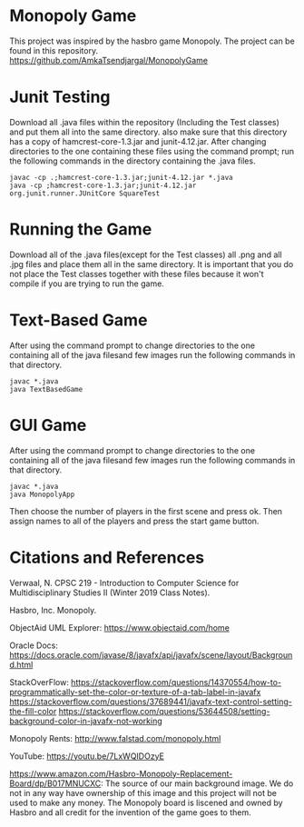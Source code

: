 # Monopoly Game
This project was inspired by the hasbro game Monopoly.
The project can be found in this repository.
https://github.com/AmkaTsendjargal/MonopolyGame

# Junit Testing
Download all .java files within the repository (Including the Test classes) and put them all into the same directory. also make sure that this directory has a copy of hamcrest-core-1.3.jar and junit-4.12.jar. After changing directories to the one containing these files using the command prompt; run the following commands in the directory containing the .java files.
```
javac -cp .;hamcrest-core-1.3.jar;junit-4.12.jar *.java
java -cp ;hamcrest-core-1.3.jar;junit-4.12.jar org.junit.runner.JUnitCore SquareTest
```
# Running the Game
Download all of the .java files(except for the Test classes) all .png and all .jpg files and place them all in the same directory. It is important that you do not place the Test classes together with these files because it won't compile if you are trying to run the game.

# Text-Based Game
After using the command prompt to change directories to the one containing all of the java filesand few images run the following commands in that directory.
```
javac *.java
java TextBasedGame
```
# GUI Game
After using the command prompt to change directories to the one containing all of the java filesand few images run the following commands in that directory.
```
javac *.java
java MonopolyApp
```
Then choose the number of players in the first scene and press ok. Then assign names to all of the players and press the start game button.

# Citations and References

Verwaal, N. CPSC 219 - Introduction to Computer Science for Multidisciplinary Studies II (Winter 2019 Class Notes).

Hasbro, Inc. Monopoly.

ObjectAid UML Explorer: https://www.objectaid.com/home

Oracle Docs: https://docs.oracle.com/javase/8/javafx/api/javafx/scene/layout/Background.html

StackOverFlow: https://stackoverflow.com/questions/14370554/how-to-programmatically-set-the-color-or-texture-of-a-tab-label-in-javafx
               https://stackoverflow.com/questions/37689441/javafx-text-control-setting-the-fill-color
               https://stackoverflow.com/questions/53644508/setting-background-color-in-javafx-not-working
             
Monopoly Rents: http://www.falstad.com/monopoly.html

YouTube: https://youtu.be/7LxWQIDOzyE

https://www.amazon.com/Hasbro-Monopoly-Replacement-Board/dp/B017MNUCXC:
The source of our main background image. We do not in any way have ownership of this image and this project will not be used to make any money. The Monopoly board is liscened and owned by Hasbro and all credit for the invention of the game goes to them.


